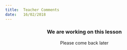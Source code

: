 ```yaml
---
title:  Teacher Comments
date:   16/02/2018
---
```


### <center>We are working on this lesson</center>
<center>Please come back later</center>